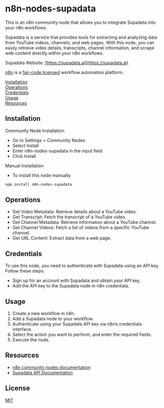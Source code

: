 # n8n-nodes-supadata

This is an n8n community node that allows you to integrate Supadata into your n8n workflows.

Supadata is a service that provides tools for extracting and analyzing data from YouTube videos, channels, and web pages. With this node, you can easily retrieve video details, transcripts, channel information, and scrape web content directly within your n8n workflows.

Supadata Website: [https://supadata.ai](https://supadata.ai)

[n8n](https://n8n.io/) is a [fair-code licensed](https://docs.n8n.io/reference/license/) workflow automation platform.

[Installation](#installation)  
[Operations](#operations)  
[Credentials](#credentials) <!-- delete if no auth needed -->  
[Usage](#usage) <!-- delete if not using this section -->  
[Resources](#resources)

## Installation

Community Node Installation

- Go to Settings > Community Nodes
- Select Install
- Enter n8n-nodes-supadata in the input field
- Click Install

Manual Installation

- To install this node manually

```bash
npm install n8n-nodes-supadata
```

## Operations

- Get Video Metadata: Retrieve details about a YouTube video.
- Get Transcript: Fetch the transcript of a YouTube video.
- Get Channel Metadata: Retrieve information about a YouTube channel.
- Get Channel Videos: Fetch a list of videos from a specific YouTube channel.
- Get URL Content: Extract data from a web page.

## Credentials

To use this node, you need to authenticate with Supadata using an API key. Follow these steps:

- Sign up for an account with Supadata and obtain your API key.
- Add the API key to the Supadata node in n8n credentials.

## Usage

1. Create a new workflow in n8n.
2. Add a Supadata node to your workflow.
3. Authenticate using your Supadata API key via n8n’s credentials interface.
4. Select the action you want to perform, and enter the required fields.
5. Execute the node.

## Resources

- [n8n community nodes documentation](https://docs.n8n.io/integrations/community-nodes/)
- [Supadata API Documentation](https://supadata.ai/documentation/getting-started)

## License

[MIT](https://github.com/n8n-io/n8n-nodes-starter/blob/master/LICENSE.md)
